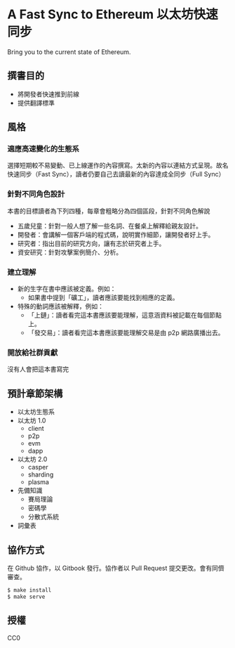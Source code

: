 # A Fast Sync to Ethereum 以太坊快速同步

Bring you to the current state of Ethereum.


## 撰書目的

- 將開發者快速推到前線
- 提供翻譯標準

## 風格

### 適應高速變化的生態系

選擇短期較不易變動、已上線運作的內容撰寫。太新的內容以連結方式呈現。故名快速同步（Fast Sync），讀者仍要自己去讀最新的內容達成全同步（Full Sync）

### 針對不同角色設計

本書的目標讀者為下列四種，每章會粗略分為四個區段，針對不同角色解說

- 五歲兒童：針對一般人想了解一些名詞、在餐桌上解釋給親友設計。
- 開發者：會講解一個客戶端的程式碼，說明實作細節，讓開發者好上手。
- 研究者：指出目前的研究方向，讓有志於研究者上手。
- 資安研究：針對攻擊案例簡介、分析。

### 建立理解

- 新的生字在書中應該被定義。例如：
    - 如果書中提到「礦工」，讀者應該要能找到相應的定義。
- 特殊的動詞應該被解釋，例如：
    - 「上鏈」：讀者看完這本書應該要能理解，這意涵資料被記載在每個節點上。
    - 「發交易」：讀者看完這本書應該要能理解交易是由 p2p 網路廣播出去。

### 開放給社群貢獻

沒有人會把這本書寫完

## 預計章節架構

- 以太坊生態系
- 以太坊 1.0
    - client
    - p2p
    - evm
    - dapp
- 以太坊 2.0
    - casper
    - sharding
    - plasma
- 先備知識
    - 賽局理論
    - 密碼學
    - 分散式系統
- 詞彙表


## 協作方式

在 Github 協作，以 Gitbook 發行。協作者以 Pull Request 提交更改。會有同儕審查。

```bash
$ make install
$ make serve
```


## 授權

CC0